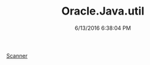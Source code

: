 ﻿---
title: Oracle.Java.util
date: 6/13/2016 6:38:04 PM
---

[Scanner](T-Oracle.Java.util.Scanner.html)
